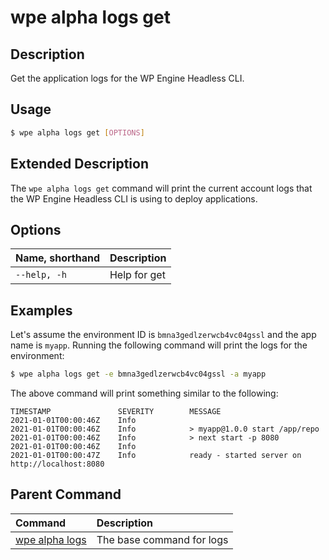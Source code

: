 # wpe alpha logs get

## Description
Get the application logs for the WP Engine Headless CLI.

## Usage

```bash
$ wpe alpha logs get [OPTIONS]
```

## Extended Description

The `wpe alpha logs get` command will print the current account logs that the WP Engine Headless CLI is using to deploy applications.

## Options

| Name, shorthand     | Description  |
|:--------------------|:-------------|
| `--help, -h`        | Help for get |

## Examples

Let's assume the environment ID is `bmna3gedlzerwcb4vc04gssl` and the app name is `myapp`. Running the following command will print the logs for the environment:

```bash
$ wpe alpha logs get -e bmna3gedlzerwcb4vc04gssl -a myapp
```

The above command will print something similar to the following:

```text
TIMESTAMP               SEVERITY        MESSAGE
2021-01-01T00:00:46Z    Info
2021-01-01T00:00:46Z    Info            > myapp@1.0.0 start /app/repo
2021-01-01T00:00:46Z    Info            > next start -p 8080
2021-01-01T00:00:46Z    Info
2021-01-01T00:00:47Z    Info            ready - started server on http://localhost:8080
```

## Parent Command
| Command                                         | Description               |
|:------------------------------------------------|:--------------------------|
| [wpe alpha logs](/reference/cli/wpe/alpha/logs) | The base command for logs |
